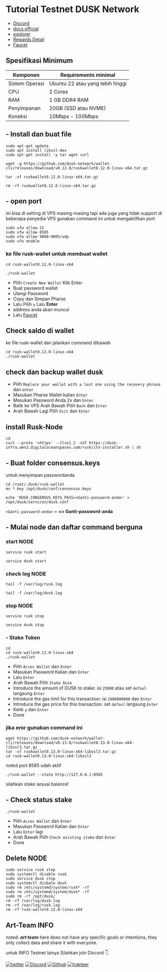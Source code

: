# Tutorial Testnet DUSK Network 

- [Discord](https://discord.gg/dusknetwork) 
- [docs official ](https://dusk.network/pages/incentivized-testnet#Wallet) 
- [explorer](https://explorer.dusk.network/)
- [Rewards Detail](https://dusk.network/pages/incentivized-testnet )
- [Faucet](https://docs.google.com/forms/u/0/d/e/1FAIpQLScxABRnszbBEaTZAIg2TwfJVIq0kRggy8QK2MRBTO7vuyP_Ug/closedform)

## Spesifikasi Minimum
| Komponen  | Requirements minimal|
|-----------|---------------------|
|Sistem Operasi|Ubuntu 22 atau yang lebih tinggi |
|CPU           | 2 Cores                         |
|RAM           | 1 GB DDR4 RAM                   |
|Penyimpanan   | 20GB (SSD atau NVME)            |
|Koneksi       |10Mbps - 100Mbps                 |

## - Install dan buat file

```
sudo apt-get update
sudo apt install libssl-dev
sudo apt-get install -y tar wget curl
```
```
wget -q https://github.com/dusk-network/wallet-cli/releases/download/v0.12.0/ruskwallet0.12.0-linux-x64.tar.gz
```
```
tar -xf ruskwallet0.12.0-linux-x64.tar.gz
```
```
rm -rf ruskwallet0.12.0-linux-x64.tar.gz
```

## - open port 
ini bisa di setting di VPS masing-masing tapi ada juga yang tidak support di beberapa penyedia VPS
gunakan command ini untuk mengaktifkan port

```
sudo ufw allow 22
sudo ufw allow 8585
sudo ufw allow 9000:9005/udp
sudo ufw enable
```

### ke file rusk-wallet untuk membuat wallet

```
cd rusk-wallet0.12.0-linux-x64
```
```
./rusk-wallet
```

- Pilih `Create New Wallet` Klik Enter
- Buat password wallet  
- Ulangi Password 
- Copy dan Simpan Pharse 
- Lalu Pilih `y` Lalu **Enter** 
-  address anda akan muncul 
- Lalu [Faucet](https://docs.google.com/forms/u/0/d/e/1FAIpQLScxABRnszbBEaTZAIg2TwfJVIq0kRggy8QK2MRBTO7vuyP_Ug/closedform)

## Check saldo di wallet
ke file rusk-wallet dan jalankan command dibawah

```
cd rusk-wallet0.12.0-linux-x64
./rusk-wallet
```
## check dan backup wallet dusk

- Pilih `Replace your wallet with a lost one using the recovery phrase` dan `enter`
- Masukan Pharse Wallet kalian `Enter`
- Masukan Password Anda 2x dan `Enter`
- Balik ke VPS Arah Bawah Pilih `Back` dan `Enter`
- Arah Bawah Lagi Pilih `Exit` dan `Enter`


## install Rusk-Node

```
cd
curl --proto '=https' --tlsv1.2 -sSf https://dusk-infra.ams3.digitaloceanspaces.com/rusk/itn-installer.sh | sh
```

## - Buat folder consensus.keys
untuk menyimpan passwordanda
```
cd /root/.dusk/rusk-wallet
mv *.key /opt/dusk/conf/consensus.keys
```
```
echo 'DUSK_CONSENSUS_KEYS_PASS=<Ganti-password-anda>' > /opt/dusk/services/dusk.conf
```
`<Ganti-password-anda>` = **<> Ganti-password-anda** 

## - Mulai node dan daftar command berguna
### start NODE 

```
service rusk start
```
```
service dusk start
```

### check log NODE
```
tail -f /var/log/rusk.log
```
```
tail -f /var/log/dusk.log
```

### stop NODE 
```
service rusk stop
```
```
service dusk stop
```
### - Stake Token
```
cd
cd rusk-wallet0.12.0-linux-x64
./rusk-wallet
```

- Pilih `Acces Wallet` dan `Enter`
- Masukan Password Kalian dan `Enter`
- Lalu `Enter` 
- Arah Bawah Pilih `Stake Dusk` 
- Introduce the amount of DUSK to stake: isi `25000` atau set `defaul` langsung `Enter`
- Introduce the gas limit for this transaction: isi `2900000000`  dan `Enter`
- Introduce the gas price for this transaction: set `defaul` langsung `Enter`
- Ketik `y` dan `Enter`
- Done

### jika eror gunakan command ini

```
wget https://github.com/dusk-network/wallet-cli/releases/download/v0.13.0/ruskwallet0.13.0-linux-x64-libssl3.tar.gz
tar -xf ruskwallet0.13.0-linux-x64-libssl3.tar.gz
cd rusk-wallet0.13.0-linux-x64-libssl3
```
noted port 8585 udah aktif
```
./rusk-wallet --state http://127.0.0.1:8585
```

silahkan stake sesuai balance!

## - Check status stake

```
./rusk-wallet
```

- Pilih `Acces Wallet` dan `Enter`
- Masukan Password Kalian dan `Enter`
- Lalu `Enter` lagi
- Arah Bawah Pilih `Check existing stake` dan `Enter`
- Done

## Delete NODE 

```
sudo service rusk stop
sudo systemctl disable rusk
sudo service dusk stop
sudo systemctl disbale dusk
sudo rm /etc/systemd/system/rusk* -rf
sudo rm /etc/systemd/system/dusk* -rf
sudo rm -rf /opt/dusk/
rm -rf /var/log/dusk.log
rm -rf /var/log/rusk.log
rm -rf rusk-wallet0.12.0-linux-x64
```

## Art-Team INFO
noted: ***art team*** here does not have any specific goals or intentions, they only collect data and share it with everyone.

untuk INFO Testnet lainya Silahkan join Discord 👇

[![twitter](https://img.shields.io/badge/twitter-1DA1F2?style=for-the-badge&logo=twitter&logoColor=white)](https://twitter.com/ArtSy5team)
[![Discord](https://img.shields.io/badge/discord-7289d9?style=for-the-badge&logo=discord&logoColor=white)](https://discord.gg/EAKEdZU6c8)
[![Github](https://img.shields.io/badge/GitHub-171515?style=for-the-badge&logo=GitHub&logoColor=white)](https://github.com/Art-Sy5team)
[![trakteer](https://img.shields.io/badge/trakteer.id-e31e1e?style=for-the-badge&logo=ko-fi&logoColor=white)](https://trakteer.id/Art-Sy5team/tip)
